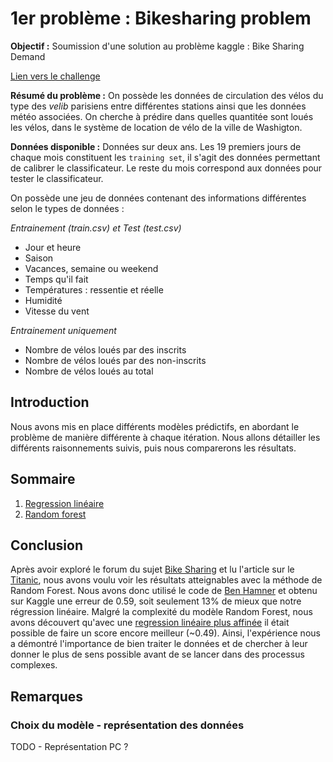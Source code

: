 # 1er problème : Bikesharing problem

**Objectif :** Soumission d'une solution au problème kaggle : Bike Sharing Demand

[Lien vers le challenge](https://www.kaggle.com/c/bike-sharing-demand)

**Résumé du problème :** On possède les données de circulation des vélos du type des *velib* parisiens entre différentes stations ainsi que les données météo associées. On cherche à prédire dans quelles quantitée sont loués les vélos, dans le système de location de vélo de la ville de Washigton.

**Données disponible :** Données sur deux ans. Les 19 premiers jours de chaque mois constituent les `training set`, il s'agit des données permettant de calibrer le classificateur. Le reste du mois correspond aux données pour tester le classificateur.

On possède une jeu de données contenant des informations différentes selon le types de données :

*Entrainement (train.csv) et Test (test.csv)*

* Jour et heure
* Saison
* Vacances, semaine ou weekend
* Temps qu'il fait
* Températures : ressentie et réelle
* Humidité
* Vitesse du vent

*Entrainement uniquement*

* Nombre de vélos loués par des inscrits
* Nombre de vélos loués par des non-inscrits
* Nombre de vélos loués au total


## Introduction

Nous avons mis en place différents modèles prédictifs, en abordant le problème de manière différente à chaque itération. Nous allons détailler les différents raisonnements suivis, puis nous comparerons les résultats.


## Sommaire

1. [Regression linéaire](bikesharing_1_linear_regression,md)
2. [Random forest](bikesharing_2_random_forest.md)

## Conclusion

Après avoir exploré le forum du sujet [Bike Sharing](https://www.kaggle.com/c/bike-sharing-demand/scripts) et lu l'article sur le [Titanic](http://trevorstephens.com/post/73770963794/titanic-getting-started-with-r-part-5-random), nous avons voulu voir les résultats atteignables avec la méthode de Random Forest. Nous avons donc utilisé le code de [Ben Hamner](https://www.kaggle.com/benhamner/bike-sharing-demand/random-forest-benchmark) et obtenu sur Kaggle une erreur de 0.59, soit seulement 13% de mieux que notre régression linéaire. Malgré la complexité du modèle Random Forest, nous avons découvert qu'avec une [regression linéaire plus affinée](http://brandonharris.io/kaggle-bike-sharing/) il était possible de faire un score encore meilleur (~0.49). Ainsi, l'expérience nous a démontré l'importance de bien traiter le données et de chercher à leur donner le plus de sens possible avant de se lancer dans des processus complexes.

## Remarques

### Choix du modèle - représentation des données
TODO - Représentation PC ?
